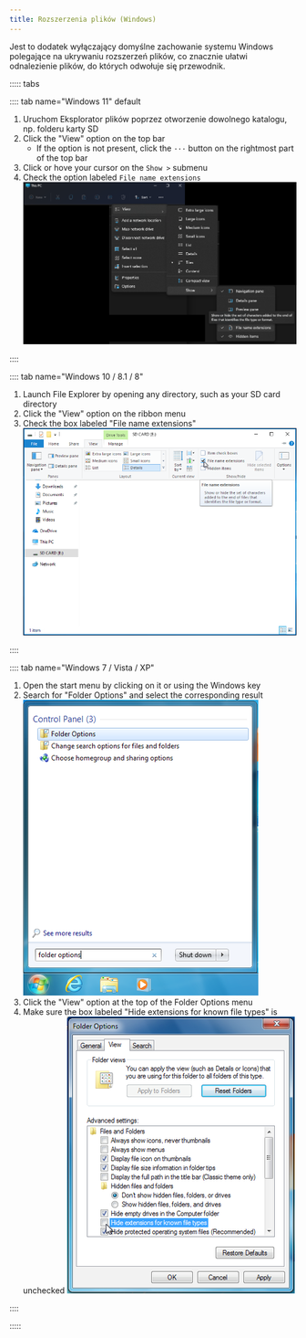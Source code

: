 ```yaml
---
title: Rozszerzenia plików (Windows)
---
```


Jest to dodatek wyłączający domyślne zachowanie systemu Windows polegające na ukrywaniu rozszerzeń plików, co znacznie ułatwi odnalezienie plików, do których odwołuje się przewodnik.

::::: tabs

:::: tab name="Windows 11" default

1. Uruchom Eksplorator plików poprzez otworzenie dowolnego katalogu, np. folderu karty SD
1. Click the "View" option on the top bar
   - If the option is not present, click the `···` button on the rightmost part of the top bar
1. Click or hove your cursor on the `Show >` submenu
1. Check the option labeled `File name extensions` ![Screenshot of hovering the "File name extensions" checkbox on Windows 11](/assets/images/windows-11-file-extensions.png)

::::

:::: tab name="Windows 10 / 8.1 / 8"

1. Launch File Explorer by opening any directory, such as your SD card directory
1. Click the "View" option on the ribbon menu
1. Check the box labeled "File name extensions" ![Screenshot of hovering the "File name extensions" checkbox on Windows 10](/assets/images/windows-10-file-extensions.png)

::::

:::: tab name="Windows 7 / Vista / XP"

1. Open the start menu by clicking on it or using the Windows key
1. Search for "Folder Options" and select the corresponding result ![Screenshot of a search for "folder options" in the Windows 7 Start Menu](/assets/images/windows-7-folder-options-start-menu.png)
1. Click the "View" option at the top of the Folder Options menu
1. Make sure the box labeled "Hide extensions for known file types" is unchecked ![Screenshot of the "Folder Options" window on Windows 7 with "Hide extensions for known types" turned off](/assets/images/windows-7-folder-options.png)

::::

:::::
